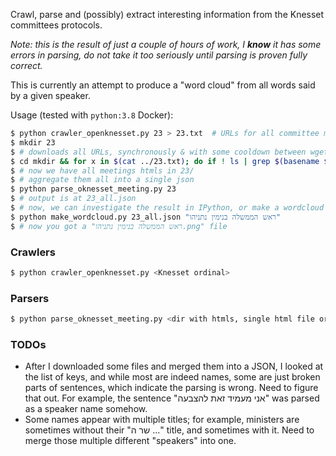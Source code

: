 Crawl, parse and (possibly) extract interesting information from the Knesset committees protocols.

*Note: this is the result of just a couple of hours of work, I **know** it has some errors in parsing, do not take
it too seriously until parsing is proven fully correct.*

This is currently an attempt to produce a "word cloud" from all words said by a given speaker.

Usage (tested with `python:3.8` Docker):
```sh
$ python crawler_openknesset.py 23 > 23.txt  # URLs for all committee meeting protocols of the 23rd Knesset
$ mkdir 23
$ # downloads all URLs, synchronously & with some cooldown between wgets, so we don't kill their server...
$ cd mkdir && for x in $(cat ../23.txt); do if ! ls | grep $(basename $x) > /dev/null ; then wget https://oknesset.org/$x; sleep 0.5; fi; done; cd ..
$ # now we have all meetings htmls in 23/
$ # aggregate them all into a single json
$ python parse_oknesset_meeting.py 23
$ # output is at 23_all.json
$ # now, we can investigate the result in IPython, or make a wordcloud from it
$ python make_wordcloud.py 23_all.json "ראש הממשלה בנימין נתניהו"
$ # now you got a "ראש הממשלה בנימין נתניהו.png" file
```

### Crawlers
```sh
$ python crawler_openknesset.py <Knesset ordinal>
```

### Parsers
```sh
$ python parse_oknesset_meeting.py <dir with htmls, single html file or single URL>
```

### TODOs
* After I downloaded some files and merged them into a JSON, I looked at the list of keys, and while most are indeed
names, some are just broken parts of sentences, which indicate the parsing is wrong. Need to figure that out. For example,
the sentence "אני מעמיד זאת להצבעה" was parsed as a speaker name somehow.
* Some names appear with multiple titles; for example, ministers are sometimes without their "שר ה ..." title, and sometimes
with it. Need to merge those multiple different "speakers" into one.
